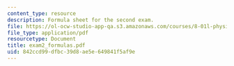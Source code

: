 ```yaml
---
content_type: resource
description: Formula sheet for the second exam.
file: https://ol-ocw-studio-app-qa.s3.amazonaws.com/courses/8-01l-physics-i-classical-mechanics-fall-2005/842ccd99dfbc39d8ae5e649841f5af9e_exam2_formulas.pdf
file_type: application/pdf
resourcetype: Document
title: exam2_formulas.pdf
uid: 842ccd99-dfbc-39d8-ae5e-649841f5af9e
---
```

